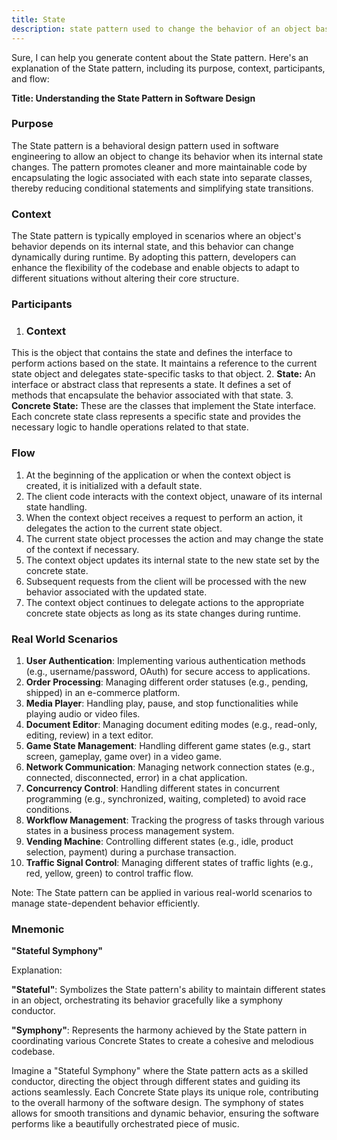 ```yaml
---
title: State
description: state pattern used to change the behavior of an object based on its state
---
```


Sure, I can help you generate content about the State pattern. Here's an explanation of the State pattern, including its purpose, context, participants, and flow:

**Title: Understanding the State Pattern in Software Design**

### Purpose


The State pattern is a behavioral design pattern used in software engineering to allow an object to change its behavior when its internal state changes. The pattern promotes cleaner and more maintainable code by encapsulating the logic associated with each state into separate classes, thereby reducing conditional statements and simplifying state transitions.

### Context


The State pattern is typically employed in scenarios where an object's behavior depends on its internal state, and this behavior can change dynamically during runtime. By adopting this pattern, developers can enhance the flexibility of the codebase and enable objects to adapt to different situations without altering their core structure.

### Participants

1. ### Context

 This is the object that contains the state and defines the interface to perform actions based on the state. It maintains a reference to the current state object and delegates state-specific tasks to that object.
2. **State:** An interface or abstract class that represents a state. It defines a set of methods that encapsulate the behavior associated with that state.
3. **Concrete State:** These are the classes that implement the State interface. Each concrete state class represents a specific state and provides the necessary logic to handle operations related to that state.

### Flow

1. At the beginning of the application or when the context object is created, it is initialized with a default state.
2. The client code interacts with the context object, unaware of its internal state handling.
3. When the context object receives a request to perform an action, it delegates the action to the current state object.
4. The current state object processes the action and may change the state of the context if necessary.
5. The context object updates its internal state to the new state set by the concrete state.
6. Subsequent requests from the client will be processed with the new behavior associated with the updated state.
7. The context object continues to delegate actions to the appropriate concrete state objects as long as its state changes during runtime.

### Real World Scenarios

1. **User Authentication**: Implementing various authentication methods (e.g., username/password, OAuth) for secure access to applications.
2. **Order Processing**: Managing different order statuses (e.g., pending, shipped) in an e-commerce platform.
3. **Media Player**: Handling play, pause, and stop functionalities while playing audio or video files.
4. **Document Editor**: Managing document editing modes (e.g., read-only, editing, review) in a text editor.
5. **Game State Management**: Handling different game states (e.g., start screen, gameplay, game over) in a video game.
6. **Network Communication**: Managing network connection states (e.g., connected, disconnected, error) in a chat application.
7. **Concurrency Control**: Handling different states in concurrent programming (e.g., synchronized, waiting, completed) to avoid race conditions.
8. **Workflow Management**: Tracking the progress of tasks through various states in a business process management system.
9. **Vending Machine**: Controlling different states (e.g., idle, product selection, payment) during a purchase transaction.
10. **Traffic Signal Control**: Managing different states of traffic lights (e.g., red, yellow, green) to control traffic flow.

Note: The State pattern can be applied in various real-world scenarios to manage state-dependent behavior efficiently.

### Mnemonic

**"Stateful Symphony"**

Explanation:

**"Stateful"**: Symbolizes the State pattern's ability to maintain different states in an object, orchestrating its behavior gracefully like a symphony conductor.

**"Symphony"**: Represents the harmony achieved by the State pattern in coordinating various Concrete States to create a cohesive and melodious codebase.

Imagine a "Stateful Symphony" where the State pattern acts as a skilled conductor, directing the object through different states and guiding its actions seamlessly. Each Concrete State plays its unique role, contributing to the overall harmony of the software design. The symphony of states allows for smooth transitions and dynamic behavior, ensuring the software performs like a beautifully orchestrated piece of music.

